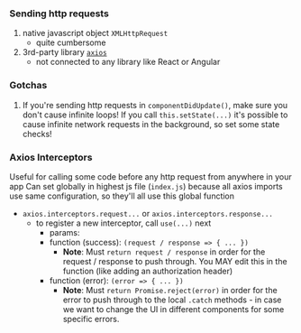 ### Sending http requests
1) native javascript object `XMLHttpRequest`
    - quite cumbersome
1) 3rd-party library [`axios`](https://github.com/axios/axios)
    - not connected to any library like React or Angular

### Gotchas
1. If you're sending http requests in `componentDidUpdate()`, make sure you don't cause infinite loops! If you call `this.setState(...)` it's possible to cause infinite network requests in the background, so set some state checks!

### Axios Interceptors
Useful for calling some code before any http request from anywhere in your app
Can set globally in highest js file (`index.js`) because all axios imports use same configuration, so they'll all use this global function
- `axios.interceptors.request...` or `axios.interceptors.response...`
    - to register a new interceptor, call `use(...)` next
        - params:
        - function (success): `(request / response => { ... })`
            - **Note**: Must `return request / response` in order for the request / response to push through. You MAY edit this in the function (like adding an authorization header)
        - function (error): `(error => { ... })`
            - **Note**: Must `return Promise.reject(error)` in order for the error to push through to the local `.catch` methods - in case we want to change the UI in different components for some specific errors.